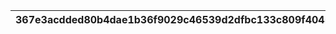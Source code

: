 |367e3acdded80b4dae1b36f9029c46539d2dfbc133c809f4045be4aaef3b5c54|364e691401003e8eae28465223d44ff2d7311a46ca15bee338737e9e660e5450|2ef03f29e009f0a9ee49724e23e81dadf48764e95ac294af4c1ebdd5ebed5eb1|baa075dae623b631197b598b7e306dedf022bf32ad0b1271bf16d262a152263a|a76f2ce53d0f9356f4d23623d77dff411f95d65f59e34e4067bcce768a5a366b|7e4a79459a8b5ef69bfc9235ace9be17765d67f71a325ace7644423492267046|9e342c69dd28a458587c4bb48d837545f9511bc08f9cf6b08ad84d12edad4262|263dd50cf8eba5222ea1e8d703d6e0c11c20f61c31b9e0761ebd3bc873f57263|995ed48fd41c1fe60fd8bcf2cc3dd030c3eb5c8ed132cc87ee12c0119efdb296|a9f55da525d1e266a7db28880aff922e59770e4739ce61a81ea22c22d5c502ab|568078f1c635909e4dd885b88ecb3379abbb3996c36300908617c35f8dfe82a2|c2ea73b80fa59ab919f09beeadaa9a542a54bb9690bf8c622f4f89a496aca150|bf1787bb6ab3f64ad455c6de0f8f41e7aa6c52bd842b0d60661d1f4165dde13d|9a9f63f4989662447640f2192ad43a5568ac78e418185091add81ae3d02c81ad|008b79f9d62e79429e2a1560ee8fd699b3fbbe72aa20cd07096925c7d180fe20|722995e9105a2757970ae6d4f46d3de66be327217ecdc4acaf1fc46497bbf176|2dbe4c0ea1de9019efcbb594643a23fd6369244ed748fe8bbef8bdf34e50aea1|610e4787ddebb7d257134d3d9a25ee2b015a5cf5f584d55b37e6861c05c56668|0b7d8c9115ff704a6e739cdede8d1fffbd7b88ce45f640b381e0eb2ec4d43208|400d93ddc6419ce6a59a05199eab6afc0c88230579ab39852842e0c3ca000a0c|cf1f0a4008b7f932a001f6bcda188798f727e45d1a3dc3bbbef1f5d5c1668313|
| --- | --- | --- | --- | --- | --- | --- | --- | --- | --- | --- | --- | --- | --- | --- | --- | --- | --- | --- | --- | --- |